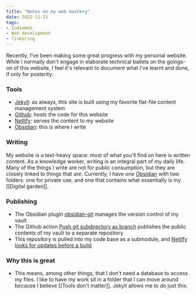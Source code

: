 ```yaml
---
title: "Notes on my web mastery"
date: 2022-11-21
tags:
- IndieWeb
- Web development
- Tinkering
---
```

Recently, I've been making some great progress with my personal website. While I normally don't engage in elaborate technical ballets on the goings-on of this website, I feel it's relevant to document what I've learnt and done, if only for posterity.

### Tools
- [Jekyll](https://jekyllrb.com/): as always, this site is built using my favorite flat-file content management system
- [Github](https://github.com/): hosts the code for this website
- [Netlify](https://www.netlify.com/): serves the content to my website
- [Obsidian](https://obsidian.md/): this is where I write

### Writing
My website is a text-heavy space: most of what you'll find on here is written content. As a knowledge worker, writing is an integral part of my daily life. Many of the things I write are not for public consumption, but they are closely linked to things that *are*. Currently, I have one [Obsidian](https://obsidian.md/) with two folders: one for private use, and one that contains what essentially is my [[Digital garden]]. 

### Publishing
- The Obsidian plugin [obsidian-git](https://github.com/denolehov/obsidian-git) manages the version control of my vault
- The Github action [Push git subdirectory as branch](https://github.com/marketplace/actions/push-git-subdirectory-as-branch) publishes the public contents of my vault to a separate repository
- This repository is pulled into my code base as a submodule, and [Netlify looks for updates before a build](https://mtsknn.fi/blog/netlify-updating-private-git-submodule/)

### Why this is great
- This means, among other things, that I don't need a database to access my files. I like to have my work sit in a folder that I can move around because I believe [[Tools don't matter]]. Jekyll allows me to do just this.